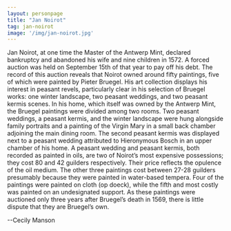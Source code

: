 ```yaml
---
layout: personpage
title: "Jan Noirot"
tag: jan-noirot
image: '/img/jan-noirot.jpg'
---
```


<p>Jan Noirot, at one time the Master of the Antwerp Mint, declared bankruptcy and abandoned his wife and nine children in 1572.  A forced auction was held on September 15th of that year to pay off his debt. The record of this auction reveals that Noirot owned around fifty paintings, five of which were painted by Pieter Bruegel. His art collection displays his interest in peasant revels, particularly clear in his selection of Bruegel works: one winter landscape, two peasant weddings, and two peasant kermis scenes. In his home, which itself was owned by the Antwerp Mint, the Bruegel paintings were divided among two rooms. Two peasant weddings, a peasant kermis, and the winter landscape were hung alongside family portraits and a painting of the Virgin Mary in a small back chamber adjoining the main dining room. The second peasant kermis was displayed next to a peasant wedding attributed to Hieronymous Bosch in an upper chamber of his home. A peasant wedding and peasant kermis, both recorded as painted in oils, are two of Noirot’s most expensive possessions; they cost 80 and 42 guilders respectively. Their price reflects the opulence of the oil medium. The other three paintings cost between 27-28 guilders presumably because they were painted in water-based tempera. Four of the paintings were painted on cloth  (op doeck), while the fifth and most costly was painted on an undesignated support. As these paintings were auctioned only three years after Bruegel’s death in 1569, there is little dispute that they are Bruegel’s own.</p>
<p>--Cecily Manson</p>